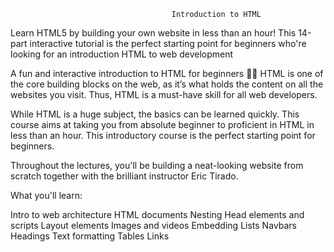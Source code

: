                                         Introduction to HTML

Learn HTML5 by building your own website in less than an hour! This 14-part interactive tutorial is the perfect starting point for beginners who're looking for an introduction HTML to web development


A fun and interactive introduction to HTML for beginners 👨‍💻
HTML is one of the core building blocks on the web, as it’s what holds the content on all the websites you visit. Thus, HTML is a must-have skill for all web developers.

While HTML is a huge subject, the basics can be learned quickly. This course aims at taking you from absolute beginner to proficient in HTML in less than an hour. This introductory course is the perfect starting point for beginners.

Throughout the lectures, you'll be building a neat-looking website from scratch together with the brilliant instructor Eric Tirado.

What you'll learn:

Intro to web architecture
HTML documents
Nesting
Head elements and scripts
Layout elements
Images and videos
Embedding
Lists
Navbars
Headings
Text formatting
Tables
Links
